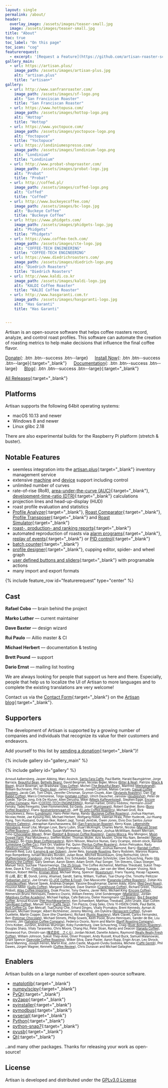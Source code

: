 ```yaml
---
layout: single
permalink: /about/
header:
  overlay_image: /assets/images/teaser-small.jpg
  image: /assets/images/teaser-small.jpg
title: "About"
toc: true
toc_label: "On this page"
toc_icon: "cog"
featurerequest:
  - excerpt: '[Request a Feature](https://github.com/artisan-roaster-scope/artisan/issues){: .btn .btn--success .btn--large}{:target="_blank"}'
gallery_main:
  - url: https://artisan.plus/
    image_path: /assets/images/artisan-plus.jpg
    alt: "artisan.plus"
    title: "artisan+"
gallery:
  - url: http://www.sanfranroaster.com/
    image_path: /assets/images/sf-logo.png
    alt: "San Franciscan Roaster"
    title: "San Franciscan Roaster"
  - url: https://www.hottopusa.com/
    image_path: /assets/images/hottop-logo.png
    alt: "Hottop"
    title: "Hottop"
  - url: https://www.yoctopuce.com/
    image_path: /assets/images/yoctopuce-logo.png
    alt: "Yoctopuce"
    title: "Yoctopuce"
  - url: https://londiniumespresso.com/
    image_path: /assets/images/londinium-logo.png
    alt: "Londinium"
    title: "Londinium"
  - url: http://www.probat-shoproaster.com/
    image_path: /assets/images/probat-logo.jpg
    alt: "Probat"
    title: "Probat"
  - url: http://coffed.pl/
    image_path: /assets/images/coffed-logo.png
    alt: "Coffed"
    title: "Coffed"
  - url: http://www.buckeyecoffee.com/
    image_path: /assets/images/bc-logo.jpg
    alt: "Buckeye Coffee"
    title: "Buckeye Coffee"
  - url: https://www.phidgets.com/
    image_path: /assets/images/phidgets-logo.jpg
    alt: "Phidgets"
    title: "Phidgets"
  - url: https://www.coffee-tech.com/
    image_path: /assets/images/cte-logo.jpg
    alt: "COFFEE-TECH ENGINEERING"
    title: "COFFEE-TECH ENGINEERING"
  - url: https://www.diedrichroasters.com/
    image_path: /assets/images/diedrich-logo.png
    alt: "Diedrich Roasters"
    title: "Diedrich Roasters"
  - url: http://www.kaldi.co.kr
    image_path: /assets/images/kaldi-logo.jpg
    alt: "KALDI Coffee Roaster"
    title: "KALDI Coffee Roaster"
  - url: http://www.hasgaranti.com.tr
    image_path: /assets/images/hasgaranti-logo.jpg
    alt: "Has Garanti"
    title: "Has Garanti"


---
```



Artisan is an open-source software that helps coffee roasters record, analyze, and control roast profiles. This software can automate the creation of roasting metrics to help make decisions that influence the final coffee flavor.

[Donate](/donate/){: .btn .btn--success .btn--large} &emsp;
[Install Now](https://github.com/artisan-roaster-scope/artisan/releases/latest){: .btn .btn--success .btn--large}{:target="_blank"}
&emsp; [Documentation](/docs/quick-start-guide/){: .btn .btn--success .btn--large}
&emsp; [Blog](https://artisan-roasterscope.blogspot.com/){: .btn .btn--success .btn--large}{:target="_blank"}

[All Releases](https://github.com/artisan-roaster-scope/artisan/releases){:target="_blank"}


## Platforms

Artisan supports the following 64bit operating systems:

* macOS 10.13 and newer
* Windows 8 and newer
* Linux glibc 2.18

There are also experimental builds for the Raspberry Pi platform (stretch & buster).

## Notable Features

- seemless integration into the [artisan.plus](https://artisan.plus){:target="_blank"} inventory management service
- extensive [machine](/machines/) and [device](/devices/) support including control
- unlimited number of curves
- rate-of-rise (RoR), [area-under-the-curve (AUC)](https://artisan-roasterscope.blogspot.de/2016/11/area-under-curve-auc.html){:target="_blank"}, [development-time-ratio (DTR)](https://artisan-roasterscope.blogspot.com/2020/05/displaying-development-time-ratio-in.html){:target="_blank"} calculations
- projection lines and head-up-display (HUD)
- roast profile evaluation and statistics
- [Profile Analyzer](https://artisan-roasterscope.blogspot.com/2019/11/analyzer.html){:target="_blank"}, [Roast Comparator](https://artisan-roasterscope.blogspot.com/2020/05/roast-comparator.html){:target="_blank"}, [Profile Transposer](https://artisan-roasterscope.blogspot.com/2020/05/profile-transposer.html){:target="_blank"} and [Roast Simulator](https://artisan-roasterscope.blogspot.com/2020/05/roast-simulator.html){:target="_blank"}
- [roast-, production- and ranking reports](https://artisan-roasterscope.blogspot.de/2016/03/artisan-v099.html){:target="_blank"}
- automated reproduction of roasts via [alarm programs](http://artisan-roasterscope.blogspot.de/2013/03/alarms.html){:target="_blank"}, [replay of events](https://artisan-roasterscope.blogspot.de/2017/10/profile-templates.html){:target="_blank"} or [PID control](https://artisan-roasterscope.blogspot.de/2016/11/pid-control.html){:target="_blank"}
- [batch counter](https://artisan-roasterscope.blogspot.de/2015/07/batch-counter.html){:target="_blank"}
- [profile designer](https://artisan-roasterscope.blogspot.com/2019/05/using-artisan-designer.html){:target="_blank"}, cupping editor, spider- and wheel graph
- [user defined buttons and sliders](http://artisan-roasterscope.blogspot.de/2013/02/events-buttons-and-palettes.html){:target="_blank"} with programable actions
- many import and export formats

{% include feature_row id="featurerequest" type="center" %}

## Cast

__Rafael Cobo__ –– brain behind the project

__Marko Luther__ –– current maintainer

__Dave Baxter__ –– design wizard

__Rui Paulo__ –– Aillio master & CI

__Michael Herbert__ –– documentation & testing

__Brett Pound__ –– support

__Dario Ernst__ –– mailing list hosting

We are always looking for people that support us here and there. Especially, people that help us to localize the UI of Artisan to more languages and to complete the existing translations are very welcome!

Contact us via the [Contact Form](https://artisan-roasterscope.blogspot.com/p/contact-me.html){:target="_blank"} on the [Artisan blog](https://artisan-roasterscope.blogspot.com){:target="_blank"}.

## Supporters

The development of Artisan is supported by a growing number of companies and individuals that recognize its value for their customers and endeavors.

Add yourself to this list by [sending a donation](https://www.paypal.me/MarkoLuther){:target="_blank"}!

{% include gallery id="gallery_main" %}

{% include gallery id="gallery" %}

<sub><sup>
Arnoud Aalbersberg, Jasper Abbing, Marc Assinck, [Santa Fara Caffe](http://www.santafaracaffe.it), Paul Battle, Harald Baumgärtner, Jorge Barraza, [Beautiful Bean](https://thebeautifulbean.com/), [Bethells Beanz](http://bethellsbeanz.co.nz), David Bergman, Nicolas Bigler, Minos ([Bitter & Real](https://www.bitterandreal.nl/)), Patrizio ([Black & Blaze](https://www.blackandblaze.com)), Bruce Bowman, Ian Bradshaw ([Stas Coffee](http://www.stashcoffee.com.au)), Michel ([The Beautiful Bean](http://www.TheBeautifulBean.com)), Manfred ([Werksbrandt](http://www.werksbrandt.de/)), William Buchmann, Phil ([Dusty Ape](https://dustyape.com/)), James Calderone, Joseph Carlisle, Matías Carzalo, [Casual Coffee Roasters](https://casualcoffeeroasters.com), Jacob Catt, Tom Chips, Jennifer Chrisman, Szymon Ciszek, Alan ([Skylands Roastery](http://www.skylandsroastery.com)), Dan ([Fat Rabbit Coffee](http://fatrabbitcoffee.com)), Marco Cremonese, Tolga ([onetake coffee](http://onetake.coffee)), Ulrich Dauscher, Jaroslav ([doubleshot](https://www.doubleshot.cz/)), Peter de Goede, Tije De Jong, Erik De Kluiver, Allen Derusha, Mikel ([Mikels Kaffeverksted](https://m.facebook.com/MikelsKaffeverksted)), Stephen Egge, [Encore Coffee Company](https://www.encorecoffeeco.com/), Ram ([COFFEE-TECH ENGINEERING](https://www.coffee-tech.com/)), Roman Farber, Dmitry Fedotov, Hermann-Josef Fensky, Tadej Feregotto, Uwe Flommersfeld, Ed Gaida, Josef ([Kuntrawant](http://www.kuntrawant.com)), Robert Gardner, Bono ([Bono Coffee Roastery](https://www.facebook.com/bcroastery/)), Frans ([kostverlorenvaart.nl](http://kostverlorenvaart.nl/)), Jeff ([El Jefe Coffee Roasters](https://www.el-jefecoffee.com/)), Michael Groß, Rick Groszkiewicz, Reiss ([Londinium](https://londiniumespresso.com/)), Hans-Peter Hamp, Randy ([Buckeye Coffee Roasters](http://www.buckeyecoffee.com)), Joshua Hayman, Nicolas Heide, Jae Kyoung Heo, Michael Herbert, Wolfgang Höbel, Valerian Hrala, Peter Hudecek, Jui-Huang Hung, Tom Husband, Gurtekin Ilker, Robert Jagt, Tomáš Jeníček, Owen Jones, Elvio Dos Santos Junior ([Mestre Cafeeiro](http://mestrecafeeiro.com.br)), Jeeraphan Kanchanaveera, Bill ([San Franciscan Roaster](https://www.sanfranroaster.com/)), Kerry Kopp, [Lebenshilfe Heinsberg](https://www.lebenshilfe-heinsberg.de/), Assaf Litai, Morgan Love, Barry Lubin, Stuart McKnight, Charles Martin, Nicolas ([Marvell Street Coffee Roasters](http://marvellstreet.com/)), John Masiello, Susan Matthewman, Steve Mayeur, Joshua McWilliam, Robert Merriam, Timo ([Chocolatier Meyer](https://www.chocolatier-meyer.com/)), Brian ([Batdorf & Bronson Coffee Roasters](https://www.batdorfcoffee.com/)), [Casino Mocca](http://www.casinomocca.hu/), Roy Mongiovi, [Moon Doggie Farm](https://moondoggiefarm.com/), Paul Motulewicz, Steffen Müller, Thomas Müller, Azis Muslim, Chow Hiu Nam, Benedikt ([Neues Schwarz](http://www.neuesschwarz.de)), Bo ([Holy Bean Coffeeroasters](http://holybean.dk/)), Björn Nilsson, Maurice Nunas, Gary Ocampo, steven olock, Randall ([Limestone Coffee Co.](https://www.limestonecoffee.com/)), Flint Orr, Vladimir Pal, Quinn ([Peritus Coffee Roasters](http://www.perituscoffee.com)), Anton Petryakov, Radu ([Madison Coffee](http://www.madisoncoffee.ro)), Thomas Pröbstl, Vitaliy Prymakov, Christian Rad, Joshua Raimond, Barry ([Randall Coffee](http://www.randallcoffee.com/)), Kenneth Reid, Lutz ([Lensing & van Gülpen](http://www.royalcoffee.de/)), Javier Reto, [Ironside Roasting](http://www.ironsideroasting.com/), Barry Rodstein, Waroros Rojana, Ingo Rompelberg, Ismael Morales Ronden, Julian Rose, Mitchell Rosenbaum, Greg Rothschild, Ulrich ([Kaffeerösterei Grandoro](http://www.cafegrandoro.com)), Jörg Schaible, Eric Schlukebir, Sebastian Schnitzler, Uwe Schuschnig, Paolo ([His Majesty the Coffee](https://hismajestythecoffee.com/)), Gary Seeman, Aaron Skeen, Adam Smith, Paul Songer, Tim Stevens, Claus Stoeger, Manuel Terzi, Suchaw Thavornwongs, [The 25 Group](http://coffee.the25groupllc.com/), The Coffee Alchemist, Matthias Theobald, Suksit Thep-Aree, Dave & Tim ([Trebilcock Coffee Roasters](https://www.trebilcockcoffee.ca/)), Kelsang Tsangpa, Jan van der Weel, Kasper Vissing, Nick Watson, Robert Werby, [Kristian Wind](http://www.kristianwind.dk), Michael Wong, Spencer ([Roastorium](https://www.roastorium.com)), Frans Yayang, Назар Гаджиев, 将 山根, 嘉仁 鄭, Dondi, Lenny, Ahamad, Sandit, Satria, William, Yudhan, Tsai Chung-Che, Timothy Pellizzer ([Sebastian Joe's](http://sebastianjoesicecream.com)), Joe Ornato ([O-JOE Coffee & Food](https://ojoecoffee.com/)), Dan Massicotte ([Espanola Coffee Roasters](http://www.espanolacoffeeroasters.com)), Zoltán Kis ([holistikcoffee](https://www.instagram.com/holistikcoffee/)), Marcel Speek, Andreas Draeger, Yassine Boughmamar, Darren Addy, ASinc ([Red Devil Roast](http://reddevilroast.com)), Houston Miller ([Quills Coffee](https://quillscoffee.com)), Margaret Gillespie, Dave Stanton ([Crankhouse Coffee](https://www.crankhousecoffee.co.uk/)), Richard Green, Thomas Pröbstl, [Atlas Coffee Importers](https://www.atlascoffee.com), Doak Procter, Tony Owens, Javier Reto, Michael King ([Encore Coffee](https://www.encorecoffeeco.com/)), Wemerson Bruno Henriques, Federico Osorio, William Feeney, Uriel Sonderegger ([Maillardos](https://www.maillardos.ch/)), Jordan ([Maldives Coffee Academy](http://maldivescoffeeacademy.com)), Michael Fajdiga, Cafe Balcony, Dieter Hoenigmann ([22 Beans](https://www.22beans.at/)), [Big E Bearded Coffee](https://bigebeardedcoffee.com/), Arnoud Kruiver ([Het Hoofdkwartierm](http://www.vintage-espresso-machines.nl/het-hoofdkwartier-koffiebranderij-private-label-koffie-koffiebonen-eigen-label-koffiemerk-merk)), Ken Schweikert, Matthias Theobald, John Uriate, Alan Cohen ([SkyRoast Coffee](http://www.skylandsroastery.com)), Manuel Terzi ([Caffè Terzi](http://www.caffeterzi.it)), Tim Piazza, Craig Seko, Chris YI-HSIEN CHAN, Paul Battle, [No6 Coffee Co](https://no6coffee.co/), Dan Metcalf, Tsai​Chung-Che, Erhard Dinges, Vitaliy Prymakov, Brent Kennedy, Ayman Al Bassam, Michael Stoeger, Albert Richheimer, Jeremy Meiring, Jim Dykstra ([Renascent Coffee](https://renascentcoffee.com)), Sylvain Ouellette, Martin Copper, Dave (the Chambers), Richard ([Rustic Roastery](http://www.rusticroastery.net/)), Mark Clavell, Carlos Fernandez,  Ben ([Potomac Chocolate](http://www.potomacchocolate.com/)), Michael Stimets, Philip Sowels, Keith Poole, Bruno Henriques, Sander de Bie, Lou Arminio, Jim ([Salvation Coffee Company](http://www.salvationcoffeecompany.com/)), Federico Osorio, Norm and Martin ([Banff Roasting Company](http://banffroastingcompany.com/)), Chris Kolber, JunShin, Andreas Wurtinger, Koby Funderburg, Uwe Schuschnig, Craig ([River Bottom Roasters](https://riverbottomroasters.com/)), Douglas Sharp, Vitaly Tarasenko, Chris Moore, Chang Hui, Peter Sloan, Randy and Deacon ([Xanadu Coffee](http://www.xanaducoffee.com/)), Rosewood Fun, Ohnishi-san ([株式会社　さくら](http://www.coffeesakura.jp/)), Jordan Nickell, Danette Adams, Raymond ([Really Really Fresh Coffee](https://www.facebook.com/reallyreallyfreshcoffee)), William Johnson, Suksit Thep-Aree, Oliver Prosperi, Andy Russell, Knud Buck, Samuel Malanowski, Grant Spence ([Speyside Coffee Roasting](https://speysidecoffee.co.uk/)), Wilker Silva, Dane Paster, Aaron Rupp, Engin Arcan, Leo Shrock, David Manning, Joseph Ferreri, Martin Kral, John Castle, Mugurel-Ovidiu Sodolea, Michele ([Caffè Gentili](http://caffegentili.com/)), Phil Dawes, Jürgen Wagner, Kenneth ([Coffee Review](https://www.coffeereview.com/)), Chris Dunavan and Michael Gallagher.</sup></sub>


## Enablers

Artisan builds on a large number of excellent open-source software.

* [matplotlib](https://matplotlib.org){:target="_blank"}
* [numpy/scipy](https://www.scipy.org){:target="_blank"}
* [PyQt](https://riverbankcomputing.com){:target="_blank"}
* [py2app](https://bitbucket.org/ronaldoussoren/py2app){:target="_blank"}
* [pyinstaller](https://www.pyinstaller.org){:target="_blank"}
* [pymodbus](https://github.com/riptideio/pymodbus){:target="_blank"}
* [pyserial](https://github.com/pyserial/pyserial){:target="_blank"}
* [Python](https://www.python.org){:target="_blank"}
* [python-snap7](https://github.com/gijzelaerr/python-snap7){:target="_blank"}
* [pyusb](https://github.com/pyusb/pyusb){:target="_blank"}
* [Qt](https://www.qt.io){:target="_blank"}

..and many other packages. Thanks for releasing your work as open-source!

## License

Artisan is developed and distributed under the [GPLv3.0 License](http://www.gnu.org/copyleft/gpl.html)


